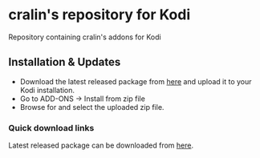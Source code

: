 # cralin's repository for Kodi

Repository containing cralin's addons for Kodi

## Installation & Updates

* Download the latest released package from [here](https://github.com/cralin/repository.cralin/releases/latest) and upload it to your Kodi installation.
* Go to ADD-ONS -> Install from zip file
* Browse for and select the uploaded zip file.


### Quick download links

Latest released package can be downloaded from [here](https://github.com/cralin/repository.cralin/releases/latest).


